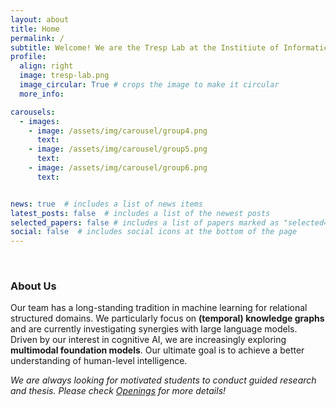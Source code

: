 ```yaml
---
layout: about
title: Home
permalink: /
subtitle: Welcome! We are the Tresp Lab at the Institiute of Informatics at LMU Munich directed by Prof. Dr. Volker Tresp. 
profile:
  align: right
  image: tresp-lab.png
  image_circular: True # crops the image to make it circular
  more_info: 

carousels:
  - images:
    - image: /assets/img/carousel/group4.png
      text:
    - image: /assets/img/carousel/group5.png
      text:
    - image: /assets/img/carousel/group6.png
      text:


news: true  # includes a list of news items
latest_posts: false  # includes a list of the newest posts
selected_papers: false # includes a list of papers marked as "selected={true}"
social: false  # includes social icons at the bottom of the page
---
```




<br>

### About Us 


Our team has a long-standing tradition in machine learning for relational structured domains. We particularly focus on **(temporal) knowledge graphs** and are currently investigating synergies with large language models. Driven by our interest in cognitive AI, we are increasingly exploring **multimodal foundation models**. Our ultimate goal is to achieve a better understanding of human-level intelligence. 

*We are always looking for motivated students to conduct guided research and thesis. Please check [Openings](https://tresp-lab.github.io/openings/) for more details!*
